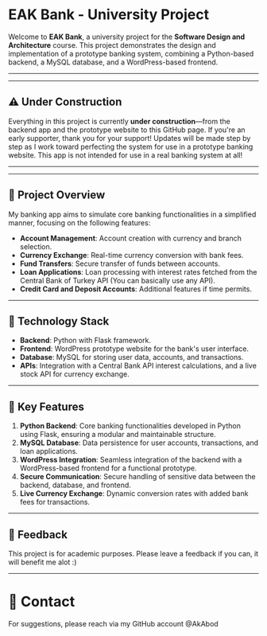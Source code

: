 # EAK Bank - University Project

Welcome to **EAK Bank**, a university project for the **Software Design and Architecture** course. This project demonstrates the design and implementation of a prototype banking system, combining a Python-based backend, a MySQL database, and a WordPress-based frontend.

---
---

## ⚠️ Under Construction

Everything in this project is currently **under construction**—from the backend app and the prototype website to this GitHub page. If you're an early supporter, thank you for your support! Updates will be made step by step as I work toward perfecting the system for use in a prototype banking website. This app is not intended for use in a real banking system at all!

---
---

## 📖 Project Overview

My banking app aims to simulate core banking functionalities in a simplified manner, focusing on the following features:

- **Account Management**: Account creation with currency and branch selection.
- **Currency Exchange**: Real-time currency conversion with bank fees.
- **Fund Transfers**: Secure transfer of funds between accounts.
- **Loan Applications**: Loan processing with interest rates fetched from the Central Bank of Turkey API (You can basically use any API).
- **Credit Card and Deposit Accounts**: Additional features if time permits.

---

## 🔧 Technology Stack

- **Backend**: Python with Flask framework.
- **Frontend**: WordPress prototype website for the bank's user interface.
- **Database**: MySQL for storing user data, accounts, and transactions.
- **APIs**: Integration with a Central Bank API interest calculations, and a live stock API for currency exchange.

---

## 🚀 Key Features

1. **Python Backend**: Core banking functionalities developed in Python using Flask, ensuring a modular and maintainable structure.
2. **MySQL Database**: Data persistence for user accounts, transactions, and loan applications.
3. **WordPress Integration**: Seamless integration of the backend with a WordPress-based frontend for a functional prototype.
4. **Secure Communication**: Secure handling of sensitive data between the backend, database, and frontend.
5. **Live Currency Exchange**: Dynamic conversion rates with added bank fees for transactions.

---

## 🤝 Feedback

This project is for academic purposes. Please leave a feedback if you can, it will benefit me alot :) 

--- 

# 📧 Contact

For suggestions, please reach via my GitHub account @AkAbod
